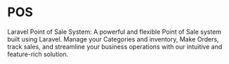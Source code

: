 # POS
Laravel Point of Sale System: A powerful and flexible Point of Sale system built using Laravel. Manage your Categories and inventory, Make Orders, track sales, and streamline your business operations with our intuitive and feature-rich solution.
